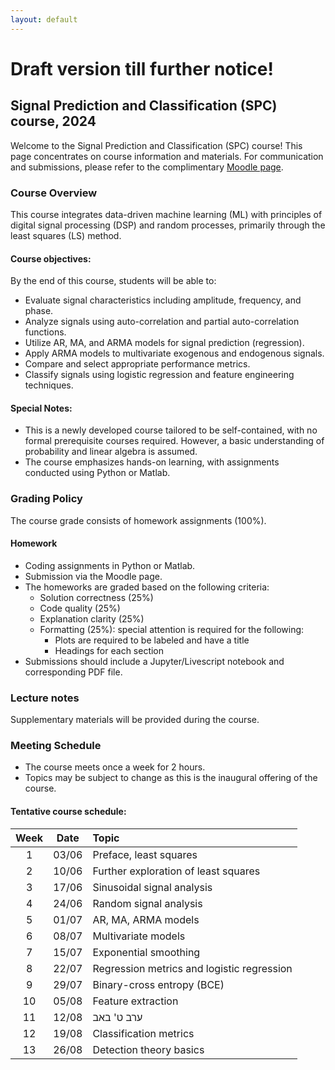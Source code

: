 ```yaml
---
layout: default
---
```


# Draft version till further notice!

## Signal Prediction and Classification (SPC) course, 2024
Welcome to the Signal Prediction and Classification (SPC) course! This page concentrates on course information and materials. For communication and submissions, please refer to the complimentary [Moodle page](https://moodle.sce.ac.il/course/view.php?id=29198).

### Course Overview
This course integrates data-driven machine learning (ML) with principles of digital signal processing (DSP) and random processes, primarily through the least squares (LS) method.

#### Course objectives:

By the end of this course, students will be able to:
* Evaluate signal characteristics including amplitude, frequency, and phase.
* Analyze signals using auto-correlation and partial auto-correlation functions.
* Utilize AR, MA, and ARMA models for signal prediction (regression).
* Apply ARMA models to multivariate exogenous and endogenous signals.
* Compare and select appropriate performance metrics.
* Classify signals using logistic regression and feature engineering techniques.

#### Special Notes:
* This is a newly developed course tailored to be self-contained, with no formal prerequisite courses required. However, a basic understanding of probability and linear algebra is assumed.
* The course emphasizes hands-on learning, with assignments conducted using Python or Matlab.


### Grading Policy
The course grade consists of homework assignments (100%).

#### Homework
* Coding assignments in Python or Matlab.
* Submission via the Moodle page.
* The homeworks are graded based on the following criteria:
    * Solution correctness (25%)
    * Code quality (25%)
    * Explanation clarity (25%)
    * Formatting (25%): special attention is required for the following:
        * Plots are required to be labeled and have a title
        * Headings for each section
* Submissions should include a Jupyter/Livescript notebook and corresponding PDF file.
 
### Lecture notes
Supplementary materials will be provided during the course.

### Meeting Schedule

* The course meets once a week for 2 hours.
* Topics may be subject to change as this is the inaugural offering of the course.

#### Tentative course schedule:

| Week | Date  | Topic                                      |
|:---:| :---: |:-------------------------------------------|
| 1    | 03/06 | Preface, least squares                     |
| 2    | 10/06 | Further exploration of least squares       |
| 3    | 17/06 | Sinusoidal signal analysis                 |
| 4    | 24/06 | Random signal analysis                     |
| 5    | 01/07 | AR, MA, ARMA models                        |
| 6    | 08/07 | Multivariate models                        |
| 7    | 15/07 | Exponential smoothing                      |
| 8    | 22/07 | Regression metrics and logistic regression |
| 9    | 29/07 | Binary-cross entropy (BCE)                 |
| 10   | 05/08 | Feature extraction                         |
| 11   | 12/08 | ערב ט' באב                                 |
| 12   | 19/08 | Classification metrics                     |
| 13   | 26/08 | Detection theory basics                    |


